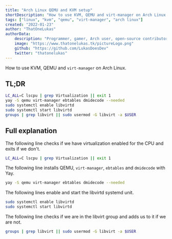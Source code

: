 ```yaml
---
title: "Arch Linux QEMU and KVM setup"
shortDescription: "How to use KVM, QEMU and virt-manager on Arch Linux."
tags: ["linux", "kvm", "qemu", "virt-manager", "arch linux"]
created: "2022-01-23"
author: "ThatOneLukas"
authorData:
    description: "Programmer, gamer, Arch user, open-source contributor"
    image: "https://www.thatonelukas.tk/pictureLogo.png"
    github: "https://github.com/LukasDoesDev"
    twitter: "thatonelukas"
---
```

How to use KVM, QEMU and `virt-manager` on Arch Linux.

## TL;DR

```bash
LC_ALL=C lscpu | grep Virtualization || exit 1
yay -S qemu virt-manager ebtables dmidecode --needed
sudo systemctl enable libvirtd
sudo systemctl start libvirtd
groups | grep libvirt || sudo usermod -G libvirt -a $USER
```

## Full explanation

The following line checks if we have virtualization enabled for the CPU and exits if we don't.

```bash
LC_ALL=C lscpu | grep Virtualization || exit 1
```

The following line installs QEMU, `virt-manager`, `ebtables` and `dmidecode` with Yay.

```bash
yay -S qemu virt-manager ebtables dmidecode --needed
```

The following lines enable and start the libvirtd systemd unit.

```bash
sudo systemctl enable libvirtd
sudo systemctl start libvirtd
```

The following line checks if we are in the libvirt group and adds us to it if we are not.

```bash
groups | grep libvirt || sudo usermod -G libvirt -a $USER
```
